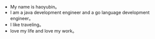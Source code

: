 - My name is haoyubin。
- I am a java development engineer and a go language development engineer。
- I like traveling。
- love my life and love my work。
